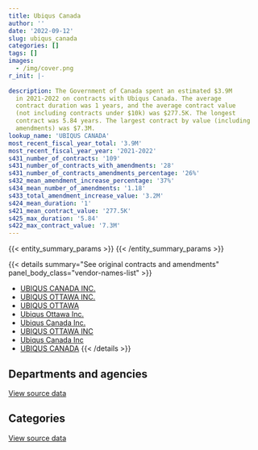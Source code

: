 ```yaml
---
title: Ubiqus Canada
author: ''
date: '2022-09-12'
slug: ubiqus_canada
categories: []
tags: []
images:
  - /img/cover.png
r_init: |-
  
description: The Government of Canada spent an estimated $3.9M
  in 2021-2022 on contracts with Ubiqus Canada. The average
  contract duration was 1 years, and the average contract value
  (not including contracts under $10k) was $277.5K. The longest
  contract was 5.84 years. The largest contract by value (including
  amendments) was $7.3M.
lookup_name: 'UBIQUS CANADA'
most_recent_fiscal_year_total: '3.9M'
most_recent_fiscal_year_year: '2021-2022'
s431_number_of_contracts: '109'
s431_number_of_contracts_with_amendments: '28'
s431_number_of_contracts_amendments_percentage: '26%'
s432_mean_amendment_increase_percentage: '37%'
s434_mean_number_of_amendments: '1.18'
s433_total_amendment_increase_value: '3.2M'
s424_mean_duration: '1'
s421_mean_contract_value: '277.5K'
s425_max_duration: '5.84'
s422_max_contract_value: '7.3M'
---
```


<script src="/rmarkdown-libs/htmlwidgets/htmlwidgets.js"></script>
<link href="/rmarkdown-libs/datatables-css/datatables-crosstalk.css" rel="stylesheet" />
<script src="/rmarkdown-libs/datatables-binding/datatables.js"></script>
<script src="/rmarkdown-libs/jquery/jquery-3.6.0.min.js"></script>
<link href="/rmarkdown-libs/dt-core-bootstrap/css/dataTables.bootstrap.min.css" rel="stylesheet" />
<link href="/rmarkdown-libs/dt-core-bootstrap/css/dataTables.bootstrap.extra.css" rel="stylesheet" />
<script src="/rmarkdown-libs/dt-core-bootstrap/js/jquery.dataTables.min.js"></script>
<script src="/rmarkdown-libs/dt-core-bootstrap/js/dataTables.bootstrap.min.js"></script>
<link href="/rmarkdown-libs/crosstalk/css/crosstalk.min.css" rel="stylesheet" />
<script src="/rmarkdown-libs/crosstalk/js/crosstalk.min.js"></script>
<script src="/rmarkdown-libs/htmlwidgets/htmlwidgets.js"></script>
<link href="/rmarkdown-libs/datatables-css/datatables-crosstalk.css" rel="stylesheet" />
<script src="/rmarkdown-libs/datatables-binding/datatables.js"></script>
<script src="/rmarkdown-libs/jquery/jquery-3.6.0.min.js"></script>
<link href="/rmarkdown-libs/dt-core-bootstrap/css/dataTables.bootstrap.min.css" rel="stylesheet" />
<link href="/rmarkdown-libs/dt-core-bootstrap/css/dataTables.bootstrap.extra.css" rel="stylesheet" />
<script src="/rmarkdown-libs/dt-core-bootstrap/js/jquery.dataTables.min.js"></script>
<script src="/rmarkdown-libs/dt-core-bootstrap/js/dataTables.bootstrap.min.js"></script>
<link href="/rmarkdown-libs/crosstalk/css/crosstalk.min.css" rel="stylesheet" />
<script src="/rmarkdown-libs/crosstalk/js/crosstalk.min.js"></script>

{{< entity_summary_params >}}
{{< /entity_summary_params >}}

{{< details summary="See original contracts and amendments" panel_body_class="vendor-names-list" >}}
- [UBIQUS CANADA INC.](https://search.open.canada.ca/en/ct/?sort=contract_value_f%20desc&page=1&search_text=%22UBIQUS%20CANADA%20INC.%22)
- [UBIQUS OTTAWA INC.](https://search.open.canada.ca/en/ct/?sort=contract_value_f%20desc&page=1&search_text=%22UBIQUS%20OTTAWA%20INC.%22)
- [UBIQUS OTTAWA](https://search.open.canada.ca/en/ct/?sort=contract_value_f%20desc&page=1&search_text=%22UBIQUS%20OTTAWA%22)
- [Ubiqus Ottawa Inc.](https://search.open.canada.ca/en/ct/?sort=contract_value_f%20desc&page=1&search_text=%22Ubiqus%20Ottawa%20Inc.%22)
- [Ubiqus Canada Inc.](https://search.open.canada.ca/en/ct/?sort=contract_value_f%20desc&page=1&search_text=%22Ubiqus%20Canada%20Inc.%22)
- [UBIQUS OTTAWA INC](https://search.open.canada.ca/en/ct/?sort=contract_value_f%20desc&page=1&search_text=%22UBIQUS%20OTTAWA%20INC%22)
- [Ubiqus Canada Inc](https://search.open.canada.ca/en/ct/?sort=contract_value_f%20desc&page=1&search_text=%22Ubiqus%20Canada%20Inc%22)
- [UBIQUS CANADA](https://search.open.canada.ca/en/ct/?sort=contract_value_f%20desc&page=1&search_text=%22UBIQUS%20CANADA%22)
{{< /details >}}

## Departments and agencies

<div id="htmlwidget-1" style="width:100%;height:auto;" class="datatables html-widget"></div>
<script type="application/json" data-for="htmlwidget-1">{"x":{"style":"bootstrap","filter":"none","vertical":false,"data":[["<a href=\"/departments/cta-otc/\">Canadian Transportation Agency<\/a>","<a href=\"/departments/esdc-edsc/\">Employment and Social Development Canada<\/a>","<a href=\"/departments/hc-sc/\">Health Canada<\/a>","<a href=\"/departments/ic/\">Innovation, Science and Economic Development Canada<\/a>","<a href=\"/departments/jus/\">Department of Justice Canada<\/a>","<a href=\"/departments/nrc-cnrc/\">National Research Council Canada<\/a>","<a href=\"/departments/ocol-clo/\">Office of the Commissioner of Official Languages<\/a>","<a href=\"/departments/osfi-bsif/\">Office of the Superintendent of Financial Institutions Canada<\/a>","<a href=\"/departments/pch/\">Canadian Heritage<\/a>","<a href=\"/departments/phac-aspc/\">Public Health Agency of Canada<\/a>","<a href=\"/departments/pwgsc-tpsgc/\">Public Services and Procurement Canada<\/a>","<a href=\"/departments/statcan/\">Statistics Canada<\/a>","<a href=\"/departments/tc/\">Transport Canada<\/a>","<a href=\"/departments/wage/\">Department for Women and Gender Equality<\/a>"],[29602.65,null,20306.6,0,null,24995.6,null,262634.74,32397.25,84750,468515.92,null,189004.99,null],[29683.76,null,110773.4,11645.45,null,24995.6,null,263354.28,6025.1,55935,3998689.3,367250,206495.01,25000],[29602.65,null,null,24577.5,null,56360.38,0,334558.46,12299.49,null,14076830.09,null,null,225205.48],[35123.39,27187.02,null,11222.05,3953.72,95762.96,0,216960,null,null,3304838.09,null,null,166774.52]],"container":"<table class=\"table table-striped table-hover row-border order-column display\">\n  <thead>\n    <tr>\n      <th>Department<\/th>\n      <th>2018-2019<\/th>\n      <th>2019-2020<\/th>\n      <th>2020-2021<\/th>\n      <th>2021-2022<\/th>\n    <\/tr>\n  <\/thead>\n<\/table>","options":{"order":[[4,"desc"]],"pageLength":10,"autoWidth":true,"columnDefs":[{"targets":1,"render":"function(data, type, row, meta) {\n    return type !== 'display' ? data : DTWidget.formatCurrency(data, \"$\", 2, 3, \",\", \".\", true, null);\n  }"},{"targets":2,"render":"function(data, type, row, meta) {\n    return type !== 'display' ? data : DTWidget.formatCurrency(data, \"$\", 2, 3, \",\", \".\", true, null);\n  }"},{"targets":3,"render":"function(data, type, row, meta) {\n    return type !== 'display' ? data : DTWidget.formatCurrency(data, \"$\", 2, 3, \",\", \".\", true, null);\n  }"},{"targets":4,"render":"function(data, type, row, meta) {\n    return type !== 'display' ? data : DTWidget.formatCurrency(data, \"$\", 2, 3, \",\", \".\", true, null);\n  }"},{"width":"16%","targets":[1,2,3,4]},{"className":"dt-right","targets":[1,2,3,4]}],"orderClasses":false}},"evals":["options.columnDefs.0.render","options.columnDefs.1.render","options.columnDefs.2.render","options.columnDefs.3.render"],"jsHooks":[]}</script>
<p class="text-right">
<a href="https://github.com/GoC-Spending/contracts-data/tree/main/data/out/vendors/ubiqus_canada/summary_by_fiscal_year_by_department.csv" class="source-data-link btn btn-link">View source data</a>
</p>

## Categories

<div id="htmlwidget-2" style="width:100%;height:auto;" class="datatables html-widget"></div>
<script type="application/json" data-for="htmlwidget-2">{"x":{"style":"bootstrap","filter":"none","vertical":false,"data":[["<a href=\"/categories/professional_services/\">Professional services<\/a>"],[1112207.76],[5099846.9],[14759434.06],[3861821.76]],"container":"<table class=\"table table-striped table-hover row-border order-column display\">\n  <thead>\n    <tr>\n      <th>Category<\/th>\n      <th>2018-2019<\/th>\n      <th>2019-2020<\/th>\n      <th>2020-2021<\/th>\n      <th>2021-2022<\/th>\n    <\/tr>\n  <\/thead>\n<\/table>","options":{"order":[[4,"desc"]],"dom":"t","pageLength":30,"autoWidth":true,"columnDefs":[{"targets":1,"render":"function(data, type, row, meta) {\n    return type !== 'display' ? data : DTWidget.formatCurrency(data, \"$\", 2, 3, \",\", \".\", true, null);\n  }"},{"targets":2,"render":"function(data, type, row, meta) {\n    return type !== 'display' ? data : DTWidget.formatCurrency(data, \"$\", 2, 3, \",\", \".\", true, null);\n  }"},{"targets":3,"render":"function(data, type, row, meta) {\n    return type !== 'display' ? data : DTWidget.formatCurrency(data, \"$\", 2, 3, \",\", \".\", true, null);\n  }"},{"targets":4,"render":"function(data, type, row, meta) {\n    return type !== 'display' ? data : DTWidget.formatCurrency(data, \"$\", 2, 3, \",\", \".\", true, null);\n  }"},{"width":"16%","targets":[1,2,3,4]},{"className":"dt-right","targets":[1,2,3,4]}],"orderClasses":false,"lengthMenu":[10,25,30,50,100]}},"evals":["options.columnDefs.0.render","options.columnDefs.1.render","options.columnDefs.2.render","options.columnDefs.3.render"],"jsHooks":[]}</script>
<p class="text-right">
<a href="https://github.com/GoC-Spending/contracts-data/tree/main/data/out/vendors/ubiqus_canada/summary_by_fiscal_year_by_category.csv" class="source-data-link btn btn-link">View source data</a>
</p>
